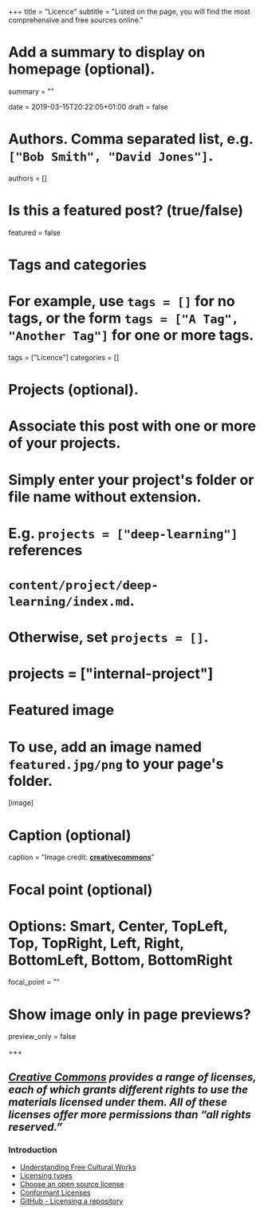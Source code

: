 +++
title = "Licence"
subtitle = "Listed on the page, you will find the most comprehensive and free sources online."

# Add a summary to display on homepage (optional).
summary = ""

date = 2019-03-15T20:22:05+01:00
draft = false

# Authors. Comma separated list, e.g. `["Bob Smith", "David Jones"]`.
authors = []

# Is this a featured post? (true/false)
featured = false

# Tags and categories
# For example, use `tags = []` for no tags, or the form `tags = ["A Tag", "Another Tag"]` for one or more tags.
tags = ["Licence"]
categories = []

# Projects (optional).
#   Associate this post with one or more of your projects.
#   Simply enter your project's folder or file name without extension.
#   E.g. `projects = ["deep-learning"]` references
#   `content/project/deep-learning/index.md`.
#   Otherwise, set `projects = []`.
# projects = ["internal-project"]

# Featured image
# To use, add an image named `featured.jpg/png` to your page's folder.
[image]
  # Caption (optional)
  caption = "Image credit: [**creativecommons**](https://creativecommons.org/share-your-work/public-domain/freeworks)"

  # Focal point (optional)
  # Options: Smart, Center, TopLeft, Top, TopRight, Left, Right, BottomLeft, Bottom, BottomRight
  focal_point = ""

  # Show image only in page previews?
  preview_only = false

+++

##  **[_Creative Commons_](https://creativecommons.org/share-your-work/public-domain/freeworks)** _provides a range of licenses, each of which grants different rights to use the materials licensed under them. All of these licenses offer more permissions than “all rights reserved.”_


### Introduction

- [Understanding Free Cultural Works](https://creativecommons.org/share-your-work/public-domain/freeworks)
- [Licensing types](https://creativecommons.org/share-your-work/licensing-types-examples)
- [Choose an open source license](https://choosealicense.com/)
- [Conformant Licenses](https://opendefinition.org/licenses/)
- [GitHub - Licensing a repository](https://help.github.com/en/articles/licensing-a-repository)
